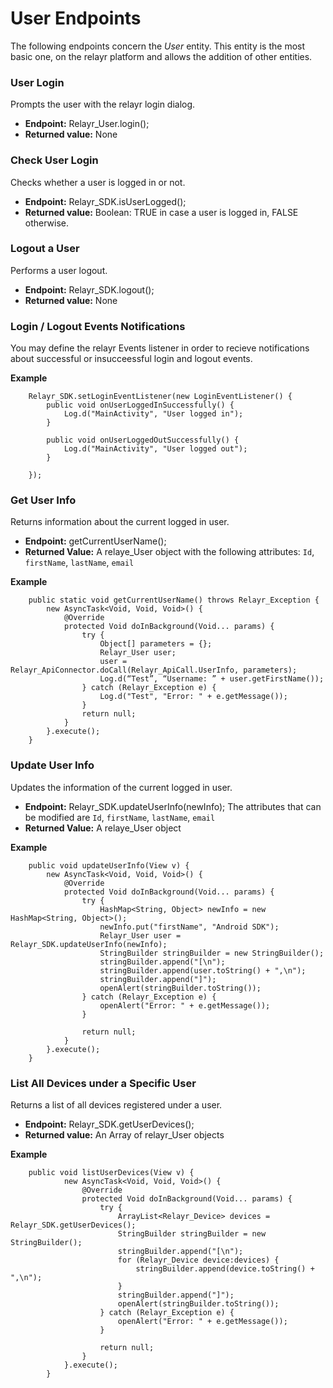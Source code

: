 # User Endpoints

The following endpoints concern the _User_ entity. This entity is the most basic one, on the relayr platform and allows the addition of other entities.

### User Login

Prompts the user with the relayr login dialog.

- **Endpoint:** Relayr_User.login(); 
- **Returned value:** None

### Check User Login

Checks whether a user is logged in or not. 

- **Endpoint:** Relayr_SDK.isUserLogged(); 
- **Returned value:**  Boolean: TRUE in case a user is logged in, FALSE otherwise. 


### Logout a User

Performs a user logout.

- **Endpoint:** Relayr_SDK.logout(); 
- **Returned value:** None

###  Login / Logout Events Notifications

You may define the relayr Events listener in order to recieve notifications about successful or insucceessful login and logout events.

**Example**
		
		Relayr_SDK.setLoginEventListener(new LoginEventListener() {
			public void onUserLoggedInSuccessfully() {
				Log.d("MainActivity", "User logged in");
			}

			public void onUserLoggedOutSuccessfully() {
				Log.d("MainActivity", "User logged out");
			}

		});

### Get User Info

Returns information about the current logged in user.

- **Endpoint:** getCurrentUserName();
- **Returned Value:** A relaye_User object with the following attributes: `Id`, `firstName`, `lastName`, `email`


**Example**
		
		public static void getCurrentUserName() throws Relayr_Exception {
			new AsyncTask<Void, Void, Void>() {
				@Override
				protected Void doInBackground(Void... params) {
					try {
						Object[] parameters = {};
						Relayr_User user;
						user = Relayr_ApiConnector.doCall(Relayr_ApiCall.UserInfo, parameters);
						Log.d(“Test”, “Username: ” + user.getFirstName());
					} catch (Relayr_Exception e) {
						Log.d("Test", "Error: " + e.getMessage());
					}
					return null;
				}
			}.execute();
		}

### Update User Info

Updates the information of the current logged in user.

- **Endpoint:**  Relayr_SDK.updateUserInfo(newInfo); The attributes that can be modified are `Id`, `firstName`, `lastName`, `email`
- **Returned Value:** A relaye_User object  
 
**Example**

		public void updateUserInfo(View v) {
			new AsyncTask<Void, Void, Void>() {
				@Override
				protected Void doInBackground(Void... params) {
					try {
						HashMap<String, Object> newInfo = new HashMap<String, Object>();
						newInfo.put("firstName", "Android SDK");
						Relayr_User user = Relayr_SDK.updateUserInfo(newInfo);
						StringBuilder stringBuilder = new StringBuilder();
						stringBuilder.append("[\n");
						stringBuilder.append(user.toString() + ",\n");
						stringBuilder.append("]");
						openAlert(stringBuilder.toString());
					} catch (Relayr_Exception e) {
						openAlert("Error: " + e.getMessage());
					}
	
					return null;
				}
			}.execute();
		}


### List All Devices under a Specific User

Returns a list of all devices registered under a user. 

- **Endpoint:**  Relayr_SDK.getUserDevices();  
- **Returned value:** An Array of relayr_User objects

**Example**

		public void listUserDevices(View v) {
				new AsyncTask<Void, Void, Void>() {
					@Override
					protected Void doInBackground(Void... params) {
						try {
							ArrayList<Relayr_Device> devices = Relayr_SDK.getUserDevices();
							StringBuilder stringBuilder = new StringBuilder();
							stringBuilder.append("[\n");
							for (Relayr_Device device:devices) {
								stringBuilder.append(device.toString() + ",\n");
							}
							stringBuilder.append("]");
							openAlert(stringBuilder.toString());
						} catch (Relayr_Exception e) {
							openAlert("Error: " + e.getMessage());
						}
		
						return null;
					}
				}.execute();
			}

